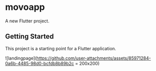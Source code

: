 
# movoapp

A new Flutter project.

## Getting Started

This project is a starting point for a Flutter application.


![landingpage](https://github.com/user-attachments/assets/85971284-0a6b-4485-98d0-bcfdb8b89b2c = 200x200)

